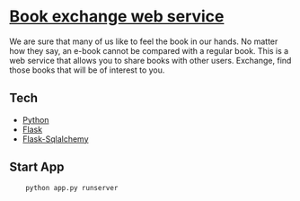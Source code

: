 # [Book exchange web service](https://smalllib.herokuapp.com/)
We are sure that many of us like to feel the book in our hands. No matter how they say, an e-book cannot be compared with a regular book.
This is a web service that allows you to share books with other users. Exchange, find those books that will be of interest to you.

## Tech
- [Python](https://www.python.org/)
- [Flask](https://flask.palletsprojects.com/en/2.1.x/)
- [Flask-Sqlalchemy](https://flask-sqlalchemy.palletsprojects.com/en/2.x/)


## Start App

```commandline
    python app.py runserver
```